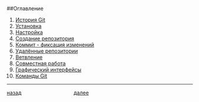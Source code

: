 ##Оглавление

1. [История Git](./history.md)
2. [Установка](./install.md)
3. [Настройка](./config.md)
4. [Создание репозитория](./create.md)
5. [Коммит - фиксация изменений](./commit.md)
6. [Удалённые репозитории](./remote.md)
7. [Ветвление](./branch.md)
8. [Совместная работа](./team.md)
9.  [Графический интерфейсы](./gui.md)
10. [Команды Git](./cli.md)

***

[назад](readme.md "Вернуться назад")                                    [далее](./history.md "Следующая страница")
